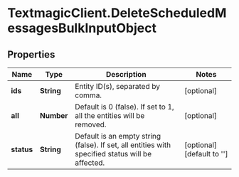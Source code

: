 # TextmagicClient.DeleteScheduledMessagesBulkInputObject

## Properties
Name | Type | Description | Notes
------------ | ------------- | ------------- | -------------
**ids** | **String** | Entity ID(s), separated by comma. | [optional] 
**all** | **Number** | Default is 0 (false). If set to 1, all the entities will be removed. | [optional] 
**status** | **String** | Default is an empty string (false). If set, all entities with specified status will be affected. | [optional] [default to &#39;&#39;]


